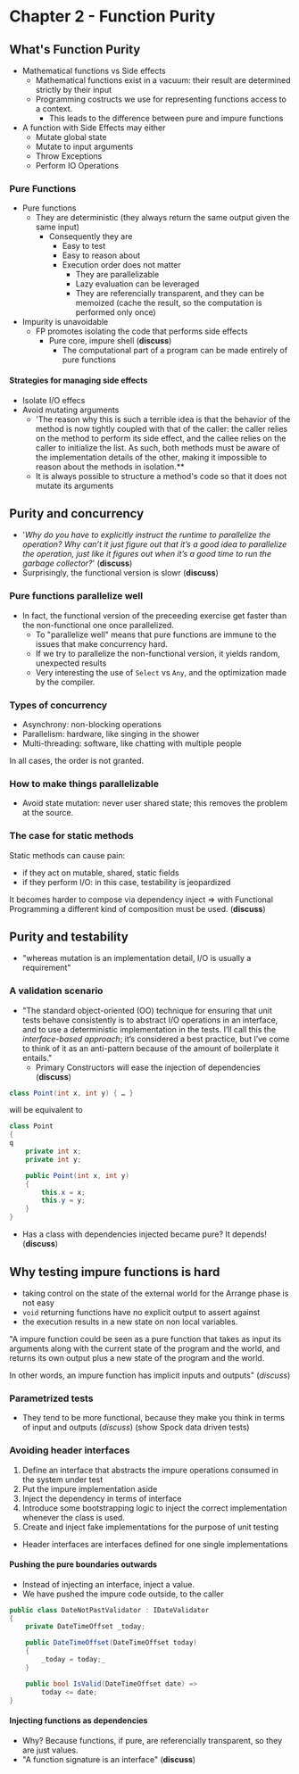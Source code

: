 # Chapter 2 - Function Purity
## What's Function Purity
* Mathematical functions vs Side effects
  * Mathematical functions exist in a vacuum: their result are determined strictly by their input
  * Programming costructs we use for representing functions access to a context.
    * This leads to the difference between pure and impure functions
* A function with Side Effects may either
  * Mutate global state
  * Mutate to input arguments
  * Throw Exceptions
  * Perform IO Operations
  
### Pure Functions
* Pure functions
  * They are deterministic (they always return the same output given the same input)
    * Consequently they are
      * Easy to test
      * Easy to reason about
      * Execution order does not matter
        * They are parallelizable
        * Lazy evaluation can be leveraged
        * They are referencially transparent, and they can be memoized (cache the result, so the computation is performed only once)
* Impurity is unavoidable
  * FP promotes isolating the code that performs side effects
    * Pure core, impure shell (**discuss**)
      * The computational part of a program can be made entirely of pure functions
      
#### Strategies for managing side effects
* Isolate I/O effecs
* Avoid mutating arguments
  * 'The reason why this is such a terrible idea is that the behavior of the method is now tightly coupled with that of the caller: the caller relies on the method to perform its side effect, and the callee relies on the caller to initialize the list. As such, both methods must be aware of the implementation details of the other, making it impossible to reason about the methods in isolation.**
  * It is always possible to structure a method's code  so that it does not mutate its arguments
  
## Purity and concurrency
* '*Why do you have to explicitly instruct the runtime to parallelize the operation? Why can’t it just figure out that it’s a good idea to parallelize the operation, just like it figures out when it’s a good time to run the garbage collector?*' (**discuss**) 
* Surprisingly, the functional version is slowr (**discuss**)

### Pure functions parallelize well
* In fact, the functional version of the preceeding exercise get faster than the non-functional one once parallelized.
  * To "parallelize well" means that pure functions are immune to the issues that make concurrency hard.
  * If we try to parallelize the non-functional version, it yields random, unexpected results
  * Very interesting the use of `Select` vs `Any`, and the optimization made by the compiler.
  
### Types of concurrency

* Asynchrony: non-blocking operations
* Parallelism: hardware, like singing in the shower
* Multi-threading: software, like chatting with multiple people

In all cases, the order is not granted.

### How to make things parallelizable

* Avoid state mutation: never user shared state; this removes the problem at the source.

### The case for static methods

Static methods can cause pain:

* if they act on mutable, shared, static fields
* if they perform I/O: in this case, testability is jeopardized

It becomes harder to compose via dependency inject => with Functional Programming a different kind of composition must be used. (**discuss**)

## Purity and testability

* "whereas mutation is an implementation detail, I/O is usually a requirement"

### A validation scenario

* "The standard object-oriented (OO) technique for ensuring that unit tests behave consistently is to abstract I/O operations in an interface, and to use a deterministic implementation in the tests. I’ll call this the *interface-based approach*; it’s considered a best practice, but I’ve come to think of it as an anti-pattern because of the amount of boilerplate it entails."
  * Primary Constructors will ease the injection of dependencies (**discuss**)
  
```csharp
class Point(int x, int y) { … }
```

will be equivalent to

```csharp
class Point
{
q
    private int x;
    private int y;

    public Point(int x, int y)
    {
        this.x = x;
        this.y = y;
    }
}
```

* Has a class with dependencies injected became pure? It depends! (**discuss**)

## Why testing impure functions is hard

* taking control on the state of the external world for the Arrange phase is not easy
* `void` returning functions have no explicit output to assert against
* the execution results in a new state on non local variables.

"A impure function could be seen as a pure function that takes as input its arguments along with the current state of the program and the world, and returns its own output plus a new state of the program and the world.

In other words, an impure function has implicit inputs and outputs" (*discuss*)

### Parametrized tests
* They tend to be more functional, because they make you think in terms of input and outputs (*discuss*) (show Spock data driven tests)

### Avoiding header interfaces

1. Define an interface that abstracts the impure operations consumed in the system under test
2. Put the impure implementation aside
3. Inject the dependency in terms of interface
4. Introduce some bootstrapping logic to inject the correct implementation whenever the class is used.
5. Create and inject fake implementations for the purpose of unit testing

* Header interfaces are interfaces defined for one single implementations

#### Pushing the pure boundaries outwards

* Instead of injecting an interface, inject a value.
* We have pushed the impure code outside, to the caller

```csharp
public class DateNotPastValidator : IDateValidator
{
    private DateTimeOffset _today;

    public DateTimeOffset(DateTimeOffset today)
    {
        _today = today;_
    }

    public bool IsValid(DateTimeOffset date) =>
        today <= date;
}
```

#### Injecting functions as dependencies

* Why? Because functions, if pure, are referencially transparent, so they are just values.
* "A function signature is an interface" (**discuss**)
